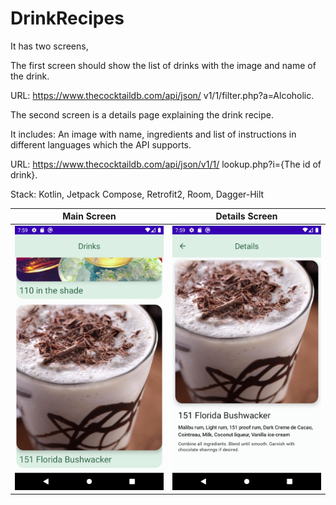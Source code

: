 # DrinkRecipes

It has two screens, 

The first screen should show the list of drinks with the image and name of the drink. 

URL: https://www.thecocktaildb.com/api/json/ v1/1/filter.php?a=Alcoholic.

The second screen is a details page explaining the drink recipe.

It includes: An image with name, ingredients and list of instructions in different languages which the API supports. 

URL: https://www.thecocktaildb.com/api/json/v1/1/ lookup.php?i={The id of drink}.

Stack: Kotlin, Jetpack Compose, Retrofit2, Room, Dagger-Hilt

Main Screen             | Details Screen 
:-------------------------:|:-------------------------:
![](https://github.com/dyoma-veronika/DrinkRecipes/blob/master/Screenshot_Main_Screen.png) | ![](https://github.com/dyoma-veronika/DrinkRecipes/blob/master/Screenshot_Details_Screen.png)
